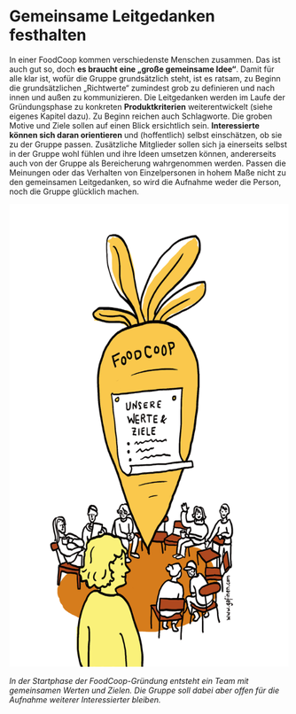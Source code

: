 # Gemeinsame Leitgedanken festhalten

In einer FoodCoop kommen verschiedenste Menschen zusammen.
Das ist auch gut so, doch **es braucht eine „große gemeinsame Idee“**.
Damit für alle klar ist, wofür die Gruppe grundsätzlich steht, ist es
ratsam, zu Beginn die grundsätzlichen „Richtwerte“ zumindest grob
zu definieren und nach innen und außen zu kommunizieren. Die
Leitgedanken werden im Laufe der Gründungsphase zu konkreten
**Produktkriterien** weiterentwickelt (siehe eigenes Kapitel dazu). Zu
Beginn reichen auch Schlagworte. Die groben Motive und Ziele sollen
auf einen Blick ersichtlich sein.
**Interessierte können sich daran orientieren** und (hoffentlich)
selbst einschätzen, ob sie zu der Gruppe passen. Zusätzliche
Mitglieder sollen sich ja einerseits selbst in der Gruppe wohl fühlen
und ihre Ideen umsetzen können, andererseits auch von der Gruppe
als Bereicherung wahrgenommen werden. Passen die Meinungen
oder das Verhalten von Einzelpersonen in hohem Maße nicht zu
den gemeinsamen Leitgedanken, so wird die Aufnahme weder
die Person, noch die Gruppe glücklich machen.

![](images/2_5.png)

_In der Startphase der FoodCoop-Gründung entsteht
ein Team mit gemeinsamen Werten und Zielen.
Die Gruppe soll dabei aber offen für die Aufnahme
weiterer Interessierter bleiben._
